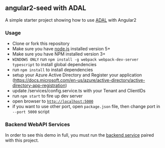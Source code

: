 ## angular2-seed with ADAL

A simple starter project showing how to use [ADAL](https://github.com/AzureAD/azure-activedirectory-library-for-js/) with Angular2


### Usage
- Clone or fork this repository
- Make sure you have [node.js](https://nodejs.org/) installed version 5+
- Make sure you have NPM installed version 3+
- `WINDOWS ONLY` run `npm install -g webpack webpack-dev-server typescript` to install global dependencies
- run `npm install` to install dependencies
- setup your Azure Active Directory and Register your application (https://docs.microsoft.com/en-us/azure/active-directory/active-directory-app-registration)
- update /services/config.service.ts with your Tenant and ClientIDs
- run `npm start` to fire up dev server
- open browser to [`http://localhost:5000`](http://localhost:5000)
- if you want to use other port, open `package.json` file, then change port in `--port 5000` script
### Backend WebAPI Services
In order to see this demo in full, you must run the [backend service](https://github.com/lizetpena/angular2-seed-server) paired with this project.
